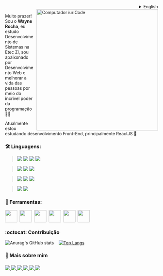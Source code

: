 
<details>
  
  <summary align="right">English</summary>
  <br>
  
  <img src="https://raw.githubusercontent.com/MicaelliMedeiros/micaellimedeiros/master/image/computer-illustration.png" min-width="400px" max-width="400px" width="400px" align="right" alt="Computador iuriCode">

  <p align="left">
    Hi! I'm <strong>Wayne Rocha</strong>, I study Systems Development at Etec Zl, I'm passionate about Web Development and improving people's lives through the incredible power of programming 👩‍💻
  </p>

  <p align="left">
    I'm currently studying Front-End development, mainly ReactJS 🚀    
  </p>

  ### 🛠 Tecnologies:
  
  > <img src="https://img.shields.io/badge/React-20232A?style=for-the-badge&logo=react&logoColor=61DAFB" /></a>
  > <img src="https://img.shields.io/badge/HTML5-E34F26?style=for-the-badge&logo=html5&logoColor=white&" /></a>
  > <img src="https://img.shields.io/badge/CSS3-1572B6?style=for-the-badge&logo=css3&logoColor=white" /></a>
  > <img src="https://img.shields.io/badge/JavaScript-323330?style=for-the-badge&logo=javascript&logoColor=F7DF1E" /></a>
  
  > <img src="https://img.shields.io/badge/Node.js-43853D?style=for-the-badge&logo=node.js&logoColor=white" /></a>
  > <img src="https://img.shields.io/badge/PHP-777BB4?style=for-the-badge&logo=php&logoColor=white" /></a>
  > <img src="https://img.shields.io/badge/Python-14354C?style=for-the-badge&logo=python&logoColor=white" /></a>
  
  > <img src="https://img.shields.io/badge/Express.js-404D59?style=for-the-badge" /></a>
  > <img src="https://img.shields.io/badge/Laravel-FF2D20?style=for-the-badge&logo=laravel&logoColor=white" /></a>
  > <img src="https://img.shields.io/badge/Flask-000000?style=for-the-badge&logo=flask&logoColor=white" /></a>  

  > <img src="https://img.shields.io/badge/MongoDB-4EA94B?style=for-the-badge&logo=mongodb&logoColor=white" /></a>
  > <img src="https://img.shields.io/badge/MySQL-00000F?style=for-the-badge&logo=mysql&logoColor=white" /></a>
  
  
   ### 💼 Tools: 

   <div style="display: flex;">
    <img src="https://upload.wikimedia.org/wikipedia/commons/thumb/9/9a/Visual_Studio_Code_1.35_icon.svg/512px-Visual_Studio_Code_1.35_icon.svg.png"  width="40" height="40"/>
    &nbsp;&nbsp;
    <img src="https://2.bp.blogspot.com/-1buvUPT0oos/Xf_xDZjn13I/AAAAAAAAGME/sBPcKI3-hnUZWs8dcILDbuULO7a7He3BwCK4BGAYYCw/s400/PyCharm_Logo-150x150.png"  width="40" height="40"/>
    &nbsp;&nbsp;
    <img src="https://git-scm.com/images/logos/downloads/Git-Icon-1788C.png" width="40" height="40"/>  
    &nbsp;&nbsp;
    <img src="https://www.gstatic.com/devrel-devsite/prod/v9a7f09bb7f4c184c1c51854c0e49b9781e5080168a451bfdb66303a8ed0ad46f/firebase/images/touchicon-180.png" width="40" height="40"/>
    &nbsp;&nbsp;
    <img src="https://dashboard.snapcraft.io/site_media/appmedia/2019/03/icon_E5fiGLe.png" width="40" height="40"/>
    &nbsp;&nbsp;
    <img src="https://responsively.app/assets/img/logo.svg" width="40" height="40"/>  
  </div>

  ### :octocat: Contribution


  ![Anurag's GitHub stats](https://github-readme-stats.vercel.app/api?username=waynerocha&theme=radical&show_icons=true) &nbsp;&nbsp; [![Top Langs](https://github-readme-stats.vercel.app/api/top-langs/?username=waynerocha&layout=compact&theme=radical)](https://github.com/anuraghazra/github-readme-stats)

  ### 🤝 More About Me

  
  <h3 align="left">
  <a href="mailto:dev.waynerocha@gmail.com" alt="Gmail" target="_blank">
  <img src="https://img.shields.io/badge/Gmail-D14836?style=for-the-badge&logo=gmail&logoColor=white" />
  </a>

  <a href="https://linkedin.com/in/wayne-rocha-421004204" alt="Linkedin"  target="_blank">
  <img src="https://img.shields.io/badge/LinkedIn-0077B5?style=for-the-badge&logo=linkedin&logoColor=white" />
  </a>

  <a href="https://api.whatsapp.com/send?phone=5511933986789" alt="WhatsApp"  target="_blank">
  <img src="https://img.shields.io/badge/WhatsApp-25D366?style=for-the-badge&logo=whatsapp&logoColor=white"/>
  </a>

  <a href="https://www.instagram.com/wayne_rock16/" alt="Instagram" target="_blank">
  <img src="https://img.shields.io/badge/Instagram-E4405F?style=for-the-badge&logo=instagram&logoColor=white"/>
  </a>

  <a href="https://dev.to/waynerocha" alt="Dev.to Articles" target="_blank">
  <img src="https://img.shields.io/badge/dev.to-0A0A0A?style=for-the-badge&logo=dev.to&logoColor=white"/>
  </a>

  <a href="https://github.com/WayneRocha/" alt="Dev.to Articles" target="_blank">
  <img src="https://img.shields.io/badge/GitHub-100000?style=for-the-badge&logo=github&logoColor=white"/>
  </a>
  </h3>

</details>

<img src="https://raw.githubusercontent.com/MicaelliMedeiros/micaellimedeiros/master/image/computer-illustration.png" min-width="400px" max-width="400px" width="400px" align="right" alt="Computador iuriCode">

<p align="left">
  Muito prazer! Sou o <strong>Wayne Rocha</strong>, eu estudo Desenvolvimento de Sistemas na Etec Zl, sou apaixonado por Desenvolvimento Web e melhorar a vida das pessoas por meio do incrivel poder da programação 👩‍💻
</p>

<p align="left">
   Atualmente estou estudando desenvolvimento Front-End, principalmente ReactJS 🚀
</p>

### 🛠 Linguagens:

  > <img src="https://img.shields.io/badge/React-20232A?style=for-the-badge&logo=react&logoColor=61DAFB" /></a>
  > <img src="https://img.shields.io/badge/HTML5-E34F26?style=for-the-badge&logo=html5&logoColor=white&" /></a>
  > <img src="https://img.shields.io/badge/CSS3-1572B6?style=for-the-badge&logo=css3&logoColor=white" /></a>
  > <img src="https://img.shields.io/badge/JavaScript-323330?style=for-the-badge&logo=javascript&logoColor=F7DF1E" /></a>
  
  > <img src="https://img.shields.io/badge/Node.js-43853D?style=for-the-badge&logo=node.js&logoColor=white" /></a>
  > <img src="https://img.shields.io/badge/PHP-777BB4?style=for-the-badge&logo=php&logoColor=white" /></a>
  > <img src="https://img.shields.io/badge/Python-14354C?style=for-the-badge&logo=python&logoColor=white" /></a>
  
  > <img src="https://img.shields.io/badge/Express.js-404D59?style=for-the-badge" /></a>
  > <img src="https://img.shields.io/badge/Laravel-FF2D20?style=for-the-badge&logo=laravel&logoColor=white" /></a>
  > <img src="https://img.shields.io/badge/Flask-000000?style=for-the-badge&logo=flask&logoColor=white" /></a>  

  > <img src="https://img.shields.io/badge/MongoDB-4EA94B?style=for-the-badge&logo=mongodb&logoColor=white" /></a>
  > <img src="https://img.shields.io/badge/MySQL-00000F?style=for-the-badge&logo=mysql&logoColor=white" /></a>
  
 ### 💼 Ferramentas: 

 <div style="display: flex;">
  <img src="https://upload.wikimedia.org/wikipedia/commons/thumb/9/9a/Visual_Studio_Code_1.35_icon.svg/512px-Visual_Studio_Code_1.35_icon.svg.png"  width="40" height="40"/>
  &nbsp;&nbsp;
  <img src="https://2.bp.blogspot.com/-1buvUPT0oos/Xf_xDZjn13I/AAAAAAAAGME/sBPcKI3-hnUZWs8dcILDbuULO7a7He3BwCK4BGAYYCw/s400/PyCharm_Logo-150x150.png"  width="40" height="40"/>
  &nbsp;&nbsp;
  <img src="https://git-scm.com/images/logos/downloads/Git-Icon-1788C.png" width="40" height="40"/>  
  &nbsp;&nbsp;
  <img src="https://www.gstatic.com/devrel-devsite/prod/v9a7f09bb7f4c184c1c51854c0e49b9781e5080168a451bfdb66303a8ed0ad46f/firebase/images/touchicon-180.png" width="40" height="40"/>
  &nbsp;&nbsp;
  <img src="https://dashboard.snapcraft.io/site_media/appmedia/2019/03/icon_E5fiGLe.png" width="40" height="40"/>
  &nbsp;&nbsp;
  <img src="https://responsively.app/assets/img/logo.svg" width="40" height="40"/>  
</div>

### :octocat: Contribuição 


![Anurag's GitHub stats](https://github-readme-stats.vercel.app/api?username=waynerocha&theme=radical&show_icons=true) &nbsp;&nbsp; [![Top Langs](https://github-readme-stats.vercel.app/api/top-langs/?username=waynerocha&layout=compact&theme=radical)](https://github.com/anuraghazra/github-readme-stats)


### 🤝 Mais sobre mim

<h3 align="left">
  <a href="mailto:dev.waynerocha@gmail.com" alt="Gmail" target="_blank">
  <img src="https://img.shields.io/badge/Gmail-D14836?style=for-the-badge&logo=gmail&logoColor=white" />
  </a>

  <a href="https://linkedin.com/in/wayne-rocha-421004204" alt="Linkedin"  target="_blank">
  <img src="https://img.shields.io/badge/LinkedIn-0077B5?style=for-the-badge&logo=linkedin&logoColor=white" />
  </a>

  <a href="https://api.whatsapp.com/send?phone=5511933986789" alt="WhatsApp"  target="_blank">
  <img src="https://img.shields.io/badge/WhatsApp-25D366?style=for-the-badge&logo=whatsapp&logoColor=white"/>
  </a>

  <a href="https://www.instagram.com/wayne_rock16/" alt="Instagram" target="_blank">
  <img src="https://img.shields.io/badge/Instagram-E4405F?style=for-the-badge&logo=instagram&logoColor=white"/>
  </a>
  
  <a href="https://dev.to/waynerocha" alt="Dev.to Articles" target="_blank">
  <img src="https://img.shields.io/badge/dev.to-0A0A0A?style=for-the-badge&logo=dev.to&logoColor=white"/>
  </a>
  
  <a href="https://github.com/WayneRocha/" alt="Dev.to Articles" target="_blank">
  <img src="https://img.shields.io/badge/GitHub-100000?style=for-the-badge&logo=github&logoColor=white"/>
  </a>

</h3>  
